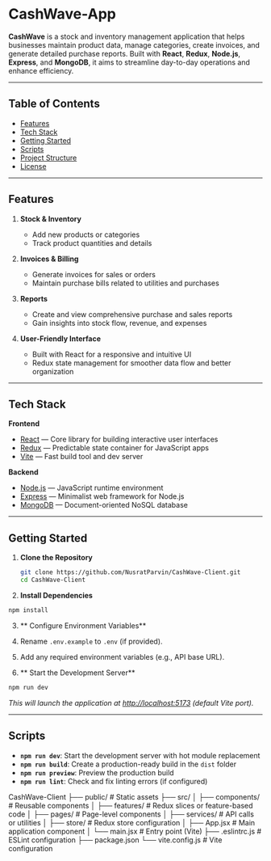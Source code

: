 # CashWave-App

**CashWave** is a stock and inventory management application that helps businesses maintain product data, manage categories, create invoices, and generate detailed purchase reports. Built with **React**, **Redux**, **Node.js**, **Express**, and **MongoDB**, it aims to streamline day-to-day operations and enhance efficiency.

---

## Table of Contents
- [Features](#features)
- [Tech Stack](#tech-stack)
- [Getting Started](#getting-started)
- [Scripts](#scripts)
- [Project Structure](#project-structure)
- [License](#license)

---

## Features

1. **Stock & Inventory**  
   - Add new products or categories  
   - Track product quantities and details  

2. **Invoices & Billing**  
   - Generate invoices for sales or orders  
   - Maintain purchase bills related to utilities and purchases  

3. **Reports**  
   - Create and view comprehensive purchase and sales reports  
   - Gain insights into stock flow, revenue, and expenses  

4. **User-Friendly Interface**  
   - Built with React for a responsive and intuitive UI  
   - Redux state management for smoother data flow and better organization  

---

## Tech Stack

**Frontend**  
- [React](https://reactjs.org/) — Core library for building interactive user interfaces  
- [Redux](https://redux.js.org/) — Predictable state container for JavaScript apps  
- [Vite](https://vitejs.dev/) — Fast build tool and dev server

**Backend**  
- [Node.js](https://nodejs.org/) — JavaScript runtime environment  
- [Express](https://expressjs.com/) — Minimalist web framework for Node.js  
- [MongoDB](https://www.mongodb.com/) — Document-oriented NoSQL database

---

## Getting Started

1. **Clone the Repository**  
   ```bash
   git clone https://github.com/NusratParvin/CashWave-Client.git
   cd CashWave-Client

   ```

 
2. **Install Dependencies**
```bash
npm install
 ```

3. ** Configure Environment Variables**
1. Rename `.env.example` to `.env` (if provided).  
2. Add any required environment variables (e.g., API base URL).

4. ** Start the Development Server**
```bash
npm run dev
```
*This will launch the application at [http://localhost:5173](http://localhost:5173) (default Vite port).*

---

## Scripts

- **`npm run dev`**: Start the development server with hot module replacement  
- **`npm run build`**: Create a production-ready build in the `dist` folder  
- **`npm run preview`**: Preview the production build  
- **`npm run lint`**: Check and fix linting errors (if configured)

  
CashWave-Client
├── public/                 # Static assets
├── src/
│   ├── components/         # Reusable components
│   ├── features/           # Redux slices or feature-based code
│   ├── pages/              # Page-level components
│   ├── services/           # API calls or utilities
│   ├── store/              # Redux store configuration
│   ├── App.jsx             # Main application component
│   └── main.jsx            # Entry point (Vite)
├── .eslintrc.js            # ESLint configuration
├── package.json
└── vite.config.js          # Vite configuration
 






